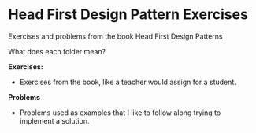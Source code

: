 # Head First Design Pattern Exercises
Exercises and problems from the book Head First Design Patterns

What does each folder mean?

**Exercises:**
  - Exercises from the book, like a teacher would assign for a student.

**Problems**
  - Problems used as examples that I like to follow along trying to implement a solution.
